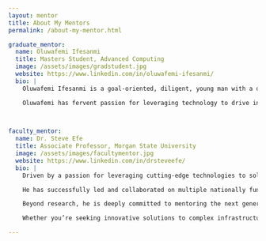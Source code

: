 ```yaml
---
layout: mentor
title: About My Mentors
permalink: /about-my-mentor.html

graduate_mentor:
  name: Oluwafemi Ifesanmi
  title: Masters Student, Advanced Computing
  image: /assets/images/gradstudent.jpg
  website: https://www.linkedin.com/in/oluwafemi-ifesanmi/
  bio: |
    Oluwafemi Ifesanmi is a goal-oriented, diligent, young man with a drive for excellence. He possesses excellent interpersonal skills, pleasant personality, industrious ability and a sound analytical mindset. He is on a path to building a career which reflects his passion while he makes contribution to the development of any organization he finds himself. 

    Oluwafemi has fervent passion for leveraging technology to drive innovation, where he brings unique blend of technical expertise and strategic insight to every project. His experience in software development, project management, and IT controls has equipped him with the skills to navigate complex challenges and deliver exceptional results.
    


faculty_mentor:
  name: Dr. Steve Efe
  title: Associate Professor, Morgan State University
  image: /assets/images/facultymentor.jpg
  website: https://www.linkedin.com/in/drsteveefe/
  bio: |
    Driven by a passion for leveraging cutting-edge technologies to solve real-world engineering challenges, Steve Efe is a civil engineering professor and AI-certified scientist with over 15 years of experience in research, teaching, and infrastructure innovation. His expertise spans smart infrastructure design, transportation systems, and sustainable urban development, with a focus on applying AI, machine learning, and advanced materials to enhance the resilience and longevity of infrastructure systems.

    He has successfully led and collaborated on multiple nationally funded research projects, securing over $2 million in grants from prestigious organizations such as the National Science Foundation (NSF), the Department of Energy (DOE), and the Department of Transportation (DOT). His current work includes pioneering efforts to develop hybrid biomimetic adhesives for aging infrastructures and implementing AI-driven strategies to optimize infrastructure sustainability.

    Beyond research, he is deeply committed to mentoring the next generation of engineers. He has created inclusive mentoring programs for underrepresented students, guiding them to excel in STEM disciplines and pursue leadership roles in engineering and technology. He also collaborates with industry leaders and academic institutions to design forward-thinking engineering curricula that integrate emerging technologies and real-world problem-solving.

    Whether you’re seeking innovative solutions to complex infrastructure challenges, looking to partner on groundbreaking research, or interested in mentorship programs that promote diversity in STEM, he welcomes the opportunity to connect and explore synergies.

---
```

